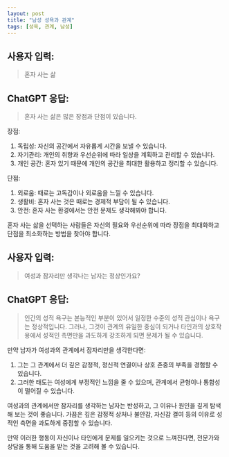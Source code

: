 ```yaml
---
layout: post
title: "남성 성욕과 관계"
tags: [성욕, 관계, 남성]
---
```


## 사용자 입력:
> 혼자 사는 삶

## ChatGPT 응답:
> 혼자 사는 삶은 많은 장점과 단점이 있습니다. 

장점:
1. 독립성: 자신의 공간에서 자유롭게 시간을 보낼 수 있습니다.
2. 자기관리: 개인의 취향과 우선순위에 따라 일상을 계획하고 관리할 수 있습니다.
3. 개인 공간: 혼자 있기 때문에 개인의 공간을 최대한 활용하고 정리할 수 있습니다.

단점:
1. 외로움: 때로는 고독감이나 외로움을 느낄 수 있습니다.
2. 생활비: 혼자 사는 것은 때로는 경제적 부담이 될 수 있습니다.
3. 안전: 혼자 사는 환경에서는 안전 문제도 생각해봐야 합니다.

혼자 사는 삶을 선택하는 사람들은 자신의 필요와 우선순위에 따라 장점을 최대화하고 단점을 최소화하는 방법을 찾아야 합니다.

## 사용자 입력:
> 여성과 잠자리만 생각나는 남자는 정상인가요?

## ChatGPT 응답:
> 인간의 성적 욕구는 본능적인 부분이 있어서 일정한 수준의 성적 관심이나 욕구는 정상적입니다. 그러나, 그것이 관계의 유일한 중심이 되거나 타인과의 상호작용에서 성적인 측면만을 과도하게 강조하게 되면 문제가 될 수 있습니다.

만약 남자가 여성과의 관계에서 잠자리만을 생각한다면:
1. 그는 그 관계에서 더 깊은 감정적, 정신적 연결이나 상호 존중의 부족을 경험할 수 있습니다.
2. 그러한 태도는 여성에게 부정적인 느낌을 줄 수 있으며, 관계에서 균형이나 통합성이 떨어질 수 있습니다.

여성과의 관계에서만 잠자리를 생각하는 남자는 반성하고, 그 이유나 원인을 깊게 탐색해 보는 것이 좋습니다. 가끔은 깊은 감정적 상처나 불안감, 자신감 결여 등의 이유로 성적인 측면을 과도하게 중점할 수 있습니다.

만약 이러한 행동이 자신이나 타인에게 문제를 일으키는 것으로 느껴진다면, 전문가와 상담을 통해 도움을 받는 것을 고려해 볼 수 있습니다.

